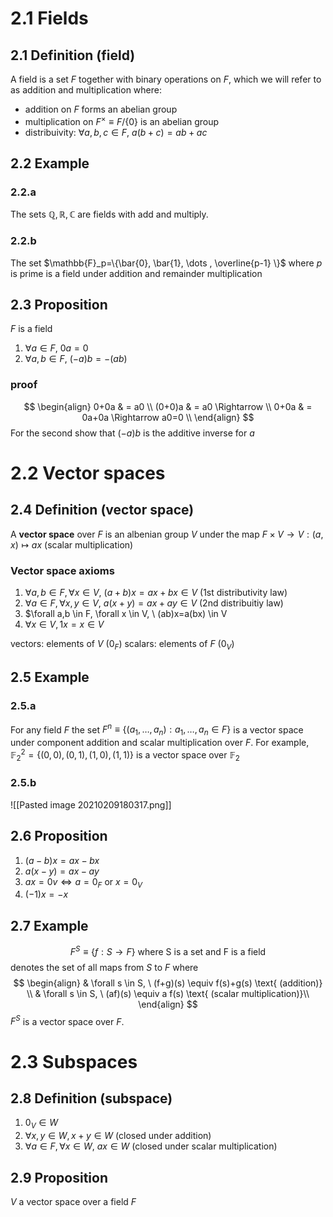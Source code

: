 # 2.1 Fields
## 2.1 Definition (field)
A field is a set $F$ together with binary operations on $F$, which we will refer to as addition and multiplication where:
- addition on $F$ forms an abelian group
- multiplication on $F^\times \equiv F / \{0 \}$ is an abelian group
- distribuivity: $\forall a,b,c \in F, \ a(b+c)=ab+ac$

## 2.2 Example
### 2.2.a
The sets $\mathbb{Q,R,C}$ are fields with add and multiply.

### 2.2.b
The set $\mathbb{F}_p=\{\bar{0}, \bar{1}, \dots , \overline{p-1} \}$ where $p$ is prime is a field under addition and remainder multiplication

## 2.3 Proposition
$F$ is a field
1. $\forall a \in F, \ 0a=0$
2. $\forall a,b \in F, \ (-a)b=-(ab)$

### proof
$$
\begin{align}
0+0a & = a0 \\
(0+0)a & = a0 \Rightarrow \\
0+0a & = 0a+0a \Rightarrow a0=0 \\
\end{align}
$$
For the second show that $(-a)b$ is the additive inverse for $a$

# 2.2 Vector spaces
## 2.4 Definition (vector space)
A **vector space** over $F$ is an albenian group $V$ under the map $F \times V \rightarrow V: (a,x) \mapsto ax$ (scalar multiplication)

### Vector space axioms
1. $\forall a,b \in F, \forall x \in V, \ (a+b)x=ax+bx \in V$ (1st distributivity law)
2. $\forall a \in F, \forall x,y \in V,\ a(x+y)=ax+ay \in V$ (2nd distribuitiy law)
3. $\forall a,b \in F, \forall x \in V, \ (ab)x=a(bx) \in V
4. $\forall x \in V, 1x=x \in V$

vectors: elements of $V$ ($0_F$)
scalars: elements of $F$ ($0_V$)

## 2.5 Example
### 2.5.a
For any field $F$ the set $F^{n} \equiv \{(a_1, \dots , a_n) : a_1, \dots, a_n \in F \}$ is a vector space under component addition and scalar multiplication over $F$.  For example, $\mathbb{F}_2 ^2= \{ (0,0),(0,1),(1,0),(1,1) \}$ is a vector space over $\mathbb{F}_2$
### 2.5.b
![[Pasted image 20210209180317.png]]

## 2.6 Proposition
1. $(a-b)x=ax-bx$
2. $a(x-y)=ax-ay$
3. $ax=0v \Leftrightarrow a= 0_F \text { or } x=0_V$
4. $(-1)x=-x$

## 2.7 Example
$$ F^S \equiv \{ f:S \rightarrow F \} \text{ where S is a set and F is a field}$$
denotes the set of all maps from $S$ to $F$ where
$$
\begin{align}
& \forall s \in S, \ (f+g)(s) \equiv  f(s)+g(s) \text{ (addition)} \\
& \forall s \in S, \ (af)(s) \equiv a f(s) \text{ (scalar multiplication)}\\
\end{align}
$$
$F^S$ is a vector space over $F$.

# 2.3 Subspaces

## 2.8 Definition (subspace)
1. $0_V \in W$
2. $\forall x,y \in W, x+y \in W$ (closed under addition)
3. $\forall a \in F, \forall x \in W, \ ax \in W$ (closed under scalar multiplication)

## 2.9 Proposition
$V$ a vector space over a field $F$